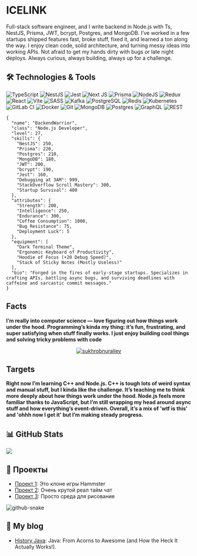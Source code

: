 # ICELINK

Full-stack software engineer, and I write backend in Node.js with Ts, NestJS, Prisma, JWT, bcrypt, Postgres, and MongoDB. I’ve worked in a few startups shipped features fast, broke stuff, fixed it, and learned a ton along the way. I enjoy clean code, solid architecture, and turning messy ideas into working APIs. Not afraid to get my hands dirty with bugs or late night deploys. Always curious, always building, always up for a challenge.

## 🛠️ Technologies & Tools

![TypeScript](https://img.shields.io/badge/typescript-%23007ACC.svg?style=for-the-badge&logo=typescript&logoColor=white)
![NestJS](https://img.shields.io/badge/-NestJS-E0234E?style=for-the-badge&logo=nestjs&logoColor=white)
![Jest](https://img.shields.io/badge/Jest-C21325?style=for-the-badge&logo=jest&logoColor=white)
![Next JS](https://img.shields.io/badge/Next-black?style=for-the-badge&logo=next.js&logoColor=white) 
![Prisma](https://img.shields.io/badge/-Prisma-2D3748?style=for-the-badge&logo=prisma&logoColor=white)
![NodeJS](https://img.shields.io/badge/node.js-6DA55F?style=for-the-badge&logo=node.js&logoColor=white) 
![Redux](https://img.shields.io/badge/redux-%23593d88.svg?style=for-the-badge&logo=redux&logoColor=white) 
![React](https://img.shields.io/badge/react-%2320232a.svg?style=for-the-badge&logo=react&logoColor=%2361DAFB) 
![Vite](https://img.shields.io/badge/vite-%23646CFF.svg?style=for-the-badge&logo=vite&logoColor=white) 
![SASS](https://img.shields.io/badge/SASS-hotpink.svg?style=for-the-badge&logo=SASS&logoColor=white) 
![Kafka](https://img.shields.io/badge/-Kafka-231F20?style=for-the-badge&logo=apache-kafka&logoColor=white)
![PostgreSQL](https://img.shields.io/badge/-PostgreSQL-336791?style=for-the-badge&logo=postgresql&logoColor=white)
![Redis](https://img.shields.io/badge/-Redis-DC382D?style=for-the-badge&logo=redis&logoColor=white)
![Kubernetes](https://img.shields.io/badge/-Kubernetes-326CE5?style=for-the-badge&logo=kubernetes&logoColor=white)
![GitLab CI](https://img.shields.io/badge/-GitLab%20CI-FC6D26?style=for-the-badge&logo=gitlab&logoColor=white)
![Docker](https://img.shields.io/badge/-Docker-2496ED?style=for-the-badge&logo=docker&logoColor=white)
![Git](https://img.shields.io/badge/-Git-F05032?style=for-the-badge&logo=git&logoColor=white)
![MongoDB](https://img.shields.io/badge/MongoDB-%234ea94b.svg?style=for-the-badge&logo=mongodb&logoColor=white) 
![Postgres](https://img.shields.io/badge/postgres-%23316192.svg?style=for-the-badge&logo=postgresql&logoColor=white) 
![GraphQL](https://img.shields.io/badge/-GraphQL-E10098?style=for-the-badge&logo=graphql&logoColor=white) 
![REST](https://img.shields.io/badge/-REST-005571?style=for-the-badge)


```
{
  "name": "BackendWarrior",
  "class": "Node.js Developer",
  "level": 27,
  "skills": {
    "NestJS": 250,
    "Prisma": 220,
    "Postgres": 210,
    "MongoDB": 180,
    "JWT": 200,
    "bcrypt": 190,
    "Jest": 160,
    "Debugging at 3AM": 999,
    "StackOverflow Scroll Mastery": 300,
    "Startup Survival": 400
  },
  "attributes": {
    "Strength": 200,
    "Intelligence": 250,
    "Endurance": 300,
    "Coffee Consumption": 1000,
    "Bug Resistance": 75,
    "Deployment Luck": 5
  },
  "equipment": [
    "Dark Terminal Theme",
    "Ergonomic Keyboard of Productivity",
    "Hoodie of Focus (+20 Debug Speed)",
    "Stack of Sticky Notes (Mostly Useless)"
  ],
  "bio": "Forged in the fires of early-stage startups. Specializes in crafting APIs, battling async bugs, and surviving deadlines with caffeine and sarcastic commit messages."
}
```

## Facts
**I’m really into computer science — love figuring out how things work under the hood. Programming’s kinda my thing: it’s fun, frustrating, and super satisfying when stuff finally works. I just enjoy building cool things and solving tricky problems with code**

<p align="center"> <a href="https://icelink.uz"><img src="https://github-profile-trophy.vercel.app/?username=ryo-ma&theme=radical" alt="sukhrobnuraliev" /></a> </p>


## Targets

**Right now I’m learning C++ and Node.js. C++ is tough lots of weird syntax and manual stuff, but I kinda like the challenge. It’s teaching me to think more deeply about how things work under the hood. Node.js feels more familiar thanks to JavaScript, but I’m still wrapping my head around async stuff and how everything’s event-driven. Overall, it’s a mix of 'wtf is this' and 'ohhh now I get it' but I’m making steady progress.**

## 📊 GitHub Stats
![](https://github-profile-summary-cards.vercel.app/api/cards/profile-details?username=IceLink1&theme=solarized_dark)

## 🚀 Проекты

- [Проект 1](https://github.com/IceLink1/my-hamter): Это клоне игры Hammster
- [Проект 2](https://github.com/IceLink1/real-time-chat): Очень крутой реал тайм чат
- [Проект 3](https://github.com/IceLink1/paint): Просто среда для рисование

<picture>
  <source media="(prefers-color-scheme: dark)" srcset="https://raw.githubusercontent.com/tobiasmeyhoefer/tobiasmeyhoefer/output/github-snake-dark.svg" />
  <source media="(prefers-color-scheme: light)" srcset="https://raw.githubusercontent.com/tobiasmeyhoefer/tobiasmeyhoefer/output/github-snake.svg" />
  <img alt="github-snake" src="https://raw.githubusercontent.com/tobiasmeyhoefer/tobiasmeyhoefer/output/github-snake.svg" />
</picture>


## 📝 My blog

- [History Java](https://dev.to/icelink/history-java-11gf): Java: From Acorns to Awesome (and How the Heck It Actually Works!).
